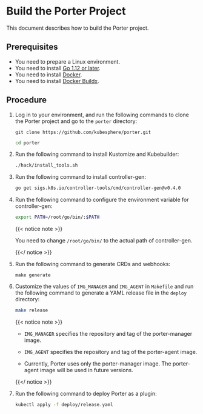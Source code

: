# Build the Porter Project

This document describes how to build the Porter project.

## Prerequisites

* You need to prepare a Linux environment.
* You need to install [Go 1.12 or later](https://github.com/kubesphere/porter/blob/master/doc/how-to-build.md).
* You need to install [Docker](https://www.docker.com/get-started).
* You need to install [Docker Buildx](https://www.docker.com/blog/getting-started-with-docker-for-arm-on-linux/).

## Procedure

1. Log in to your environment, and run the following commands to clone the Porter project and go to the `porter` directory:
   ```
   git clone https://github.com/kubesphere/porter.git
   ```
   
   ```bash
   cd porter
   ```

2. Run the following command to install Kustomize and Kubebuilder:

   ```bash
   ./hack/install_tools.sh
   ```

3. Run the following command to install controller-gen:

   ```bash
   go get sigs.k8s.io/controller-tools/cmd/controller-gen@v0.4.0
   ```

4. Run the following command to configure the environment variable for controller-gen:

   ```bash
   export PATH=/root/go/bin/:$PATH
   ```

   {{< notice note >}}

   You need to change `/root/go/bin/` to the actual path of controller-gen.

   {{</ notice >}}

5. Run the following command to generate CRDs and webhooks:

   ```
   make generate
   ```

6. Customize the values of `IMG_MANAGER` and `IMG_AGENT` in `Makefile` and run the following command to generate a YAML release file in the `deploy` directory:

   ```bash
   make release
   ```

   {{< notice note >}}

   * `IMG_MANAGER` specifies the repository and tag of the porter-manager image.

   * `IMG_AGENT` specifies the repository and tag of the porter-agent image.
   * Currently, Porter uses only the porter-manager image. The porter-agent image will be used in future versions.

   {{</ notice >}}

7. Run the following command to deploy Porter as a plugin:

   ```bash
   kubectl apply -f deploy/release.yaml
   ```